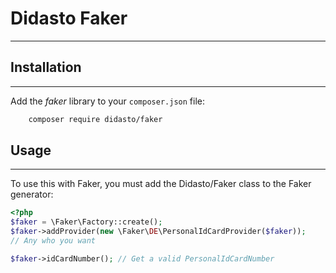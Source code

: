 # Didasto Faker
___
## Installation
___
Add the *faker* library to your `composer.json` file:
```bash
    composer require didasto/faker
```

## Usage
___
To use this with Faker, you must add the Didasto/Faker class to the Faker generator:
```php
<?php
$faker = \Faker\Factory::create();
$faker->addProvider(new \Faker\DE\PersonalIdCardProvider($faker));
// Any who you want

$faker->idCardNumber(); // Get a valid PersonalIdCardNumber
```
